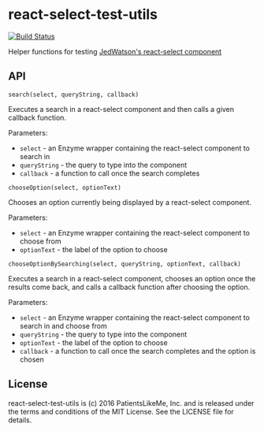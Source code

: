 # react-select-test-utils

[![Build Status](https://travis-ci.org/patientslikeme/react-select-test-utils.svg?branch=master)](https://travis-ci.org/patientslikeme/react-select-test-utils)

Helper functions for testing [JedWatson's react-select component](https://github.com/JedWatson/react-select)

## API

`search(select, queryString, callback)`

Executes a search in a react-select component and then calls a given callback function.

Parameters:

* `select` - an Enzyme wrapper containing the react-select component to search in
* `queryString` - the query to type into the component
* `callback` - a function to call once the search completes

`chooseOption(select, optionText)`

Chooses an option currently being displayed by a react-select component.

Parameters:

* `select` - an Enzyme wrapper containing the react-select component to choose from
* `optionText` - the label of the option to choose

`chooseOptionBySearching(select, queryString, optionText, callback)`

Executes a search in a react-select component, chooses an option once the results come back, and calls a callback function after choosing the option.

Parameters:

* `select` - an Enzyme wrapper containing the react-select component to search in and choose from
* `queryString` - the query to type into the component
* `optionText` - the label of the option to choose
* `callback` - a function to call once the search completes and the option is chosen

## License

react-select-test-utils is (c) 2016 PatientsLikeMe, Inc. and is released under the terms and conditions of the MIT License.  See the LICENSE file for details.
